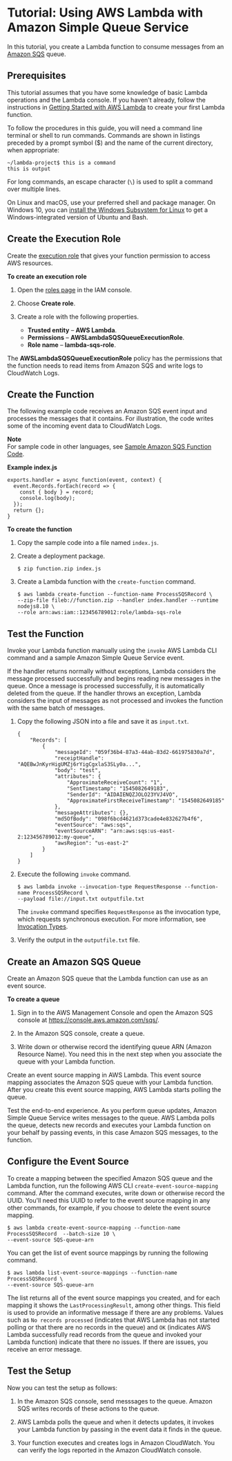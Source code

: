 # Tutorial: Using AWS Lambda with Amazon Simple Queue Service<a name="with-sqs-example"></a>

In this tutorial, you create a Lambda function to consume messages from an [Amazon SQS](https://docs.aws.amazon.com/AWSSimpleQueueService/latest/SQSDeveloperGuide/Welcome.html) queue\.

## Prerequisites<a name="with-sqs-prepare"></a>

This tutorial assumes that you have some knowledge of basic Lambda operations and the Lambda console\. If you haven't already, follow the instructions in [Getting Started with AWS Lambda](getting-started.md) to create your first Lambda function\.

To follow the procedures in this guide, you will need a command line terminal or shell to run commands\. Commands are shown in listings preceded by a prompt symbol \($\) and the name of the current directory, when appropriate:

```
~/lambda-project$ this is a command
this is output
```

For long commands, an escape character \(`\`\) is used to split a command over multiple lines\.

On Linux and macOS, use your preferred shell and package manager\. On Windows 10, you can [install the Windows Subsystem for Linux](https://docs.microsoft.com/en-us/windows/wsl/install-win10) to get a Windows\-integrated version of Ubuntu and Bash\.

## Create the Execution Role<a name="with-sqs-create-execution-role"></a>

Create the [execution role](lambda-intro-execution-role.md) that gives your function permission to access AWS resources\.

**To create an execution role**

1. Open the [roles page](https://console.aws.amazon.com/iam/home#/roles) in the IAM console\.

1. Choose **Create role**\.

1. Create a role with the following properties\.
   + **Trusted entity** – **AWS Lambda**\.
   + **Permissions** – **AWSLambdaSQSQueueExecutionRole**\.
   + **Role name** – **lambda\-sqs\-role**\.

The **AWSLambdaSQSQueueExecutionRole** policy has the permissions that the function needs to read items from Amazon SQS and write logs to CloudWatch Logs\.

## Create the Function<a name="with-sqs-create-function"></a>

The following example code receives an Amazon SQS event input and processes the messages that it contains\. For illustration, the code writes some of the incoming event data to CloudWatch Logs\.

**Note**  
For sample code in other languages, see [Sample Amazon SQS Function Code](with-sqs-create-package.md)\.

**Example index\.js**  

```
exports.handler = async function(event, context) {
  event.Records.forEach(record => {
    const { body } = record;
    console.log(body);
  });
  return {};
}
```

**To create the function**

1. Copy the sample code into a file named `index.js`\.

1. Create a deployment package\.

   ```
   $ zip function.zip index.js
   ```

1. Create a Lambda function with the `create-function` command\.

   ```
   $ aws lambda create-function --function-name ProcessSQSRecord \
   --zip-file fileb://function.zip --handler index.handler --runtime nodejs8.10 \
   --role arn:aws:iam::123456789012:role/lambda-sqs-role
   ```

## Test the Function<a name="with-sqs-create-test-function"></a>

Invoke your Lambda function manually using the `invoke` AWS Lambda CLI command and a sample Amazon Simple Queue Service event\.

If the handler returns normally without exceptions, Lambda considers the message processed successfully and begins reading new messages in the queue\. Once a message is processed successfully, it is automatically deleted from the queue\. If the handler throws an exception, Lambda considers the input of messages as not processed and invokes the function with the same batch of messages\.

1. Copy the following JSON into a file and save it as `input.txt`\. 

   ```
   {
       "Records": [
           {
               "messageId": "059f36b4-87a3-44ab-83d2-661975830a7d",
               "receiptHandle": "AQEBwJnKyrHigUMZj6rYigCgxlaS3SLy0a...",
               "body": "test",
               "attributes": {
                   "ApproximateReceiveCount": "1",
                   "SentTimestamp": "1545082649183",
                   "SenderId": "AIDAIENQZJOLO23YVJ4VO",
                   "ApproximateFirstReceiveTimestamp": "1545082649185"
               },
               "messageAttributes": {},
               "md5OfBody": "098f6bcd4621d373cade4e832627b4f6",
               "eventSource": "aws:sqs",
               "eventSourceARN": "arn:aws:sqs:us-east-2:123456789012:my-queue",
               "awsRegion": "us-east-2"
           }
       ]
   }
   ```

1. Execute the following `invoke` command\. 

   ```
   $ aws lambda invoke --invocation-type RequestResponse --function-name ProcessSQSRecord \
   --payload file://input.txt outputfile.txt
   ```

   The `invoke` command specifies `RequestResponse` as the invocation type, which requests synchronous execution\. For more information, see [Invocation Types](invocation-options.md)\. 

1. Verify the output in the `outputfile.txt` file\.

## Create an Amazon SQS Queue<a name="with-sqs-configure-sqs"></a>

Create an Amazon SQS queue that the Lambda function can use as an event source\.

**To create a queue**

1. Sign in to the AWS Management Console and open the Amazon SQS console at [https://console\.aws\.amazon\.com/sqs/](https://console.aws.amazon.com/sqs/)\.

1. In the Amazon SQS console, create a queue\.

1. Write down or otherwise record the identifying queue ARN \(Amazon Resource Name\)\. You need this in the next step when you associate the queue with your Lambda function\.

Create an event source mapping in AWS Lambda\. This event source mapping associates the Amazon SQS queue with your Lambda function\. After you create this event source mapping, AWS Lambda starts polling the queue\.

Test the end\-to\-end experience\. As you perform queue updates, Amazon Simple Queue Service writes messages to the queue\. AWS Lambda polls the queue, detects new records and executes your Lambda function on your behalf by passing events, in this case Amazon SQS messages, to the function\. 

## Configure the Event Source<a name="with-sqs-attach-notification-configuration"></a>

To create a mapping between the specified Amazon SQS queue and the Lambda function, run the following AWS CLI `create-event-source-mapping` command\. After the command executes, write down or otherwise record the UUID\. You'll need this UUID to refer to the event source mapping in any other commands, for example, if you choose to delete the event source mapping\.

```
$ aws lambda create-event-source-mapping --function-name ProcessSQSRecord  --batch-size 10 \
--event-source SQS-queue-arn
```

You can get the list of event source mappings by running the following command\.

```
$ aws lambda list-event-source-mappings --function-name ProcessSQSRecord \
--event-source SQS-queue-arn
```

The list returns all of the event source mappings you created, and for each mapping it shows the `LastProcessingResult`, among other things\. This field is used to provide an informative message if there are any problems\. Values such as `No records processed` \(indicates that AWS Lambda has not started polling or that there are no records in the queue\) and `OK` \(indicates AWS Lambda successfully read records from the queue and invoked your Lambda function\) indicate that there no issues\. If there are issues, you receive an error message\.

## Test the Setup<a name="with-sqs-final-integration-test-no-iam"></a>

Now you can test the setup as follows:

1. In the Amazon SQS console, send messsages to the queue\. Amazon SQS writes records of these actions to the queue\.

1. AWS Lambda polls the queue and when it detects updates, it invokes your Lambda function by passing in the event data it finds in the queue\.

1. Your function executes and creates logs in Amazon CloudWatch\. You can verify the logs reported in the Amazon CloudWatch console\.